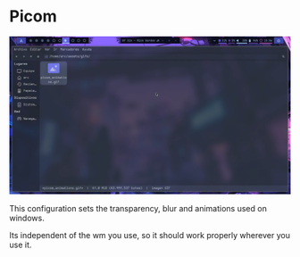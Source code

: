 # Picom

[![Look demo](../../assets/screenshots/picom_preview.png)](../../assets/videos/picom_demo.mp4)

This configuration sets the transparency, blur and animations used on windows.

Its independent of the wm you use, so it should work properly wherever you use
it.
